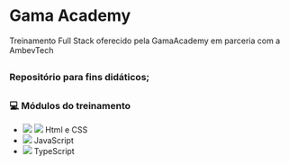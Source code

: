 # Gama Academy
Treinamento Full Stack oferecido pela GamaAcademy em parceria com a AmbevTech
##

### Repositório para fins didáticos;

##

### :computer:	Módulos do treinamento
* <img src="https://img.icons8.com/color/16/000000/html-5--v1.png"/> <img src="https://img.icons8.com/material-outlined/16/000000/css.png"/> Html e CSS
* <img src="https://img.icons8.com/color/16/000000/javascript--v1.png"/> JavaScript
* <img src="https://img.icons8.com/color/16/000000/typescript.png"/> TypeScript




